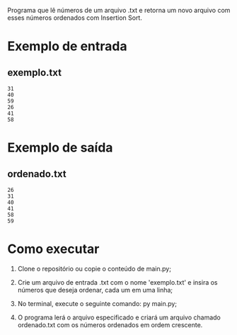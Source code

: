 Programa que lê números de um arquivo .txt e retorna um novo arquivo com esses números ordenados com Insertion Sort.

# Exemplo de entrada
## exemplo.txt
```plaintext
31
40
59
26
41
58
```

# Exemplo de saída
## ordenado.txt
```plaintext
26
31
40
41
58
59
```

# Como executar 

1. Clone o repositório ou copie o conteúdo de main.py;

2. Crie um arquivo de entrada .txt com o nome 'exemplo.txt' e insira os números que deseja ordenar, cada um em uma linha;

3. No terminal, execute o seguinte comando: py main.py;

4. O programa lerá o arquivo especificado e criará um arquivo chamado ordenado.txt com os números ordenados em ordem crescente.